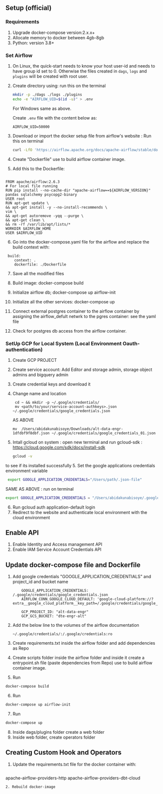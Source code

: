 ## Setup (official)

### Requirements
1. Upgrade docker-compose version:2.x.x+
2. Allocate memory to docker between 4gb-8gb
3. Python: version 3.8+


### Set Airflow

1.  On Linux, the quick-start needs to know your host user-id and needs to have group id set to 0.
    Otherwise the files created in `dags`, `logs` and `plugins` will be created with root user.

2.  Create directory using: run this on the terminal

    ```bash
    mkdir -p ./dags ./logs ./plugins
    echo -e "AIRFLOW_UID=$(id -u)" > .env
    ```

    For Windows same as above.

    Create `.env` file with the content below as:

    ```
    AIRFLOW_UID=50000
    ```

3. Download or import the docker setup file from airflow's website : Run this on terminal

   ```bash
   curl -LfO 'https://airflow.apache.org/docs/apache-airflow/stable/docker-compose.yaml'
   ```
4. Create "Dockerfile" use to build airflow container image.
5.  Add this to the Dockerfile:
```

FROM apache/airflow:2.6.3
# For local file running
RUN pip install --no-cache-dir "apache-airflow==${AIRFLOW_VERSION}" pandas sqlalchemy psycopg2-binary
USER root
RUN apt-get update \
&& apt-get install -y --no-install-recommends \
vim \
&& apt-get autoremove -yqq --purge \
&& apt-get clean \
&& rm -rf /var/lib/apt/lists/*
WORKDIR $AIRFLOW_HOME
USER $AIRFLOW_UID

```
6. Go into the docker-compose.yaml file for the airflow and replace the build context with:
```
 build:
    context: .
    dockerfile: ./Dockerfile

```
7. Save all the modified files

8. Build image: docker-compose build
9. Initialize airflow db; docker-compose up airflow-init
10. Initialize all the other services: docker-compose up
11. Connect external postgres container to the airflow container by assigning the airflow_defult netwrk to the pgres container: see the yaml file
12. Check for postgres db access from the airflow container.


### SetUp GCP for Local System (Local Environment Oauth-authentication)
1. Create GCP PROJECT
2. Create service account: Add Editor and storage admin, storage object admins and bigquery admin
3. Create credential keys and download it
4. Change name and location
   ```
    cd ~ && mkdir -p ~/.google/credentials/
    mv <path/to/your/service-account-authkeys>.json ~/.google/credentials/google_credentials.json
   ```
   AS ABOVE
   ```
   mv  /Users/abidakunabisoye/Downloads/alt-data-engr-1dfdbf9f8dbf.json ~/.google/credentials/google_credentials_01.json
   ```
4. Intall gcloud on system : open new terminal and run    gcloud-sdk : https://cloud.google.com/sdk/docs/install-sdk

    ```bash
    gcloud -v
    ```
  to see if its installed successfully
5. Set the google applications credentials environment variable
  ```bash
   export GOOGLE_APPLICATION_CREDENTIALS="/Users/path/.json-file"
  ```

  SAME AS ABOVE : run on terminal

  ```bash
  export GOOGLE_APPLICATION_CREDENTIALS = "/Users/abidakunabisoye/.google/credentials/google_credentials_01.json"
  ```
6. Run gcloud auth application-default login
7. Redirect to the website and authenticate local environment with the cloud environment

## Enable API
1. Enable Identity  and Access management API
2. Enable IAM Service Account Credentials API


## Update docker-compose file and Dockerfile
1. Add google credentials "GOOGLE_APPLICATION_CREDENTIALS" and project_id  and bucket name
    ```
        GOOGLE_APPLICATION_CREDENTIALS: /.google/credentials/google_credentials.json
        AIRFLOW_CONN_GOOGLE_CLOUD_DEFAULT: 'google-cloud-platform://?extra__google_cloud_platform__key_path=/.google/credentials/google_credentials.json'

        GCP_PROJECT_ID: "alt-data-engr"
        GCP_GCS_BUCKET: "dte-engr-alt"
    ```
2. Add the below line to the volumes of the airflow documentation

    ```
    ~/.google/credentials/:/.google/credentials:ro
    ```
3. Create requirements.txt inside the airflow folder and add dependencies as Repo
4. Create scripts folder inside the airflow folder and inside it create a entrypoint.sh file (paste dependencies from Repo)
 use to build airflow container image.
5. Run
  ``` bash
  docker-compose build
  ```
6. Run
  ``` bash
  docker-compose up airflow-init
  ```
7. Run
  ``` bash
  docker-compose up
  ```
8. Inside dags/plugins folder create a web folder
9. Inside web folder, create operators folder

## Creating Custom Hook and Operators

1. Update the requirements.txt file for the docker container with:
   ```
  apache-airflow-providers-http
  apache-airflow-providers-dbt-cloud
  ```
2. Rebuild docker-image


